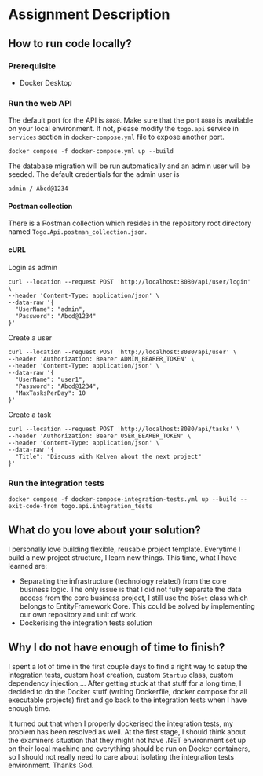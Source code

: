 # Assignment Description

## How to run code locally?

### Prerequisite

- Docker Desktop

### Run the web API

The default port for the API is `8080`. Make sure that the port `8080` is available on your local environment. If not, please modify the `togo.api` service in `services` section in `docker-compose.yml` file to expose another port.

```
docker compose -f docker-compose.yml up --build
```

The database migration will be run automatically and an admin user will be seeded. The default credentials for the admin user is 

```
admin / Abcd@1234
```

#### Postman collection

There is a Postman collection which resides in the repository root directory named `Togo.Api.postman_collection.json`.

#### cURL

Login as admin

```
curl --location --request POST 'http://localhost:8080/api/user/login' \
--header 'Content-Type: application/json' \
--data-raw '{
  "UserName": "admin",
  "Password": "Abcd@1234"
}'
```

Create a user

```
curl --location --request POST 'http://localhost:8080/api/user' \
--header 'Authorization: Bearer ADMIN_BEARER_TOKEN' \
--header 'Content-Type: application/json' \
--data-raw '{
  "UserName": "user1",
  "Password": "Abcd@1234",
  "MaxTasksPerDay": 10
}'
```

Create a task

```
curl --location --request POST 'http://localhost:8080/api/tasks' \
--header 'Authorization: Bearer USER_BEARER_TOKEN' \
--header 'Content-Type: application/json' \
--data-raw '{
  "Title": "Discuss with Kelven about the next project"
}'
```

### Run the integration tests

```
docker compose -f docker-compose-integration-tests.yml up --build --exit-code-from togo.api.integration_tests
```

## What do you love about your solution?

I personally love building flexible, reusable project template. Everytime I build a new project structure, I learn new things. This time, what I have learned are:

- Separating the infrastructure (technology related) from the core business logic. The only issue is that I did not fully separate the data access from the core business project, I still use the `DbSet` class which belongs to EntityFramework Core. This could be solved by implementing our own repository and unit of work. 
- Dockerising the integration tests solution

## Why I do not have enough of time to finish?

I spent a lot of time in the first couple days to find a right way to setup the integration tests, custom host creation, custom `Startup` class, custom dependency injection,... After getting stuck at that stuff for a long time, I decided to do the Docker stuff (writing Dockerfile, docker compose for all executable projects) first and go back to the integration tests when I have enough time.

It turned out that when I properly dockerised the integration tests, my problem has been resolved as well. At the first stage, I should think about the examiners situation that they might not have .NET environment set up on their local machine and everything should be run on Docker containers, so I should not really need to care about isolating the integration tests environment. Thanks God.
